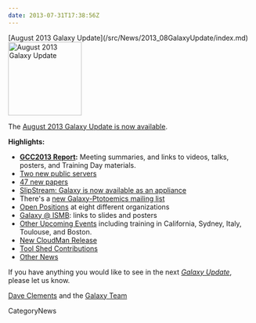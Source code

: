 ```yaml
---
date: 2013-07-31T17:38:56Z
---
```

<div class='newsItemHeader'>[August 2013 Galaxy Update](/src/News/2013_08GalaxyUpdate/index.md)</div>

<div class='right'><a href='/GalaxyUpdates/2013_08'><img src='/Images/Logos/GalaxyUpdate200.png' alt='August 2013 Galaxy Update' width=150 /></a></div>

The [August 2013 Galaxy Update is now available](/src/GalaxyUpdates/2013_08/index.md). 

**Highlights:**
* **[GCC2013 Report](/src/GalaxyUpdates/2013_08/index.md#gcc2013-report):** Meeting summaries, and links to videos, talks, posters, and Training Day materials.
* [Two new public servers](/src/GalaxyUpdates/2013_08/index.md#new-public-servers)
* [47 new papers](/src/GalaxyUpdates/2013_08/index.md#new-papers)
* [SlipStream: Galaxy is now available as an appliance](/src/GalaxyUpdates/2013_08/index.md#slipstream-appliance-galaxy-edition-announced)
* There's a [new Galaxy-Ptotoemics mailing list](/src/GalaxyUpdates/2013_08/index.md#new-galaxy-proteomics-mailing-list)
* [Open Positions](/src/GalaxyUpdates/2013_08/index.md#whos-hiring) at eight different organizations
* [Galaxy @ ISMB](/src/GalaxyUpdates/2013_08/index.md#ismb--eccb--bosc--ms-sig-2013): links to slides and posters
* [Other Upcoming Events](/src/GalaxyUpdates/2013_08/index.md#other-upcoming-events) including training in California, Sydney, Italy, Toulouse, and Boston.
* [New CloudMan Release](/src/GalaxyUpdates/2013_08/index.md#cloudman-release)
* [Tool Shed Contributions](/src/GalaxyUpdates/2013_08/index.md#tool-shed-contributions)
* [Other News](/src/GalaxyUpdates/2013_08/index.md#other-news)

If you have anything you would like to see in the next *[Galaxy Update](/src/GalaxyUpdates/index.md)*, please let us know.

[Dave Clements](/src/DaveClements/index.md) and the [Galaxy Team](/src/GalaxyTeam/index.md)


CategoryNews
